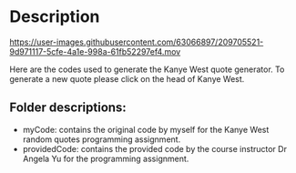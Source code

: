 # Description

https://user-images.githubusercontent.com/63066897/209705521-9d971117-5cfe-4a1e-998a-61fb52297ef4.mov

Here are the codes used to generate the Kanye West quote generator. To generate a new quote please click on the head of Kanye West.

## Folder descriptions:

- myCode: contains the original code by myself for the Kanye West random quotes programming assignment.
- providedCode: contains the provided code by the course instructor Dr Angela Yu for the programming assignment.
